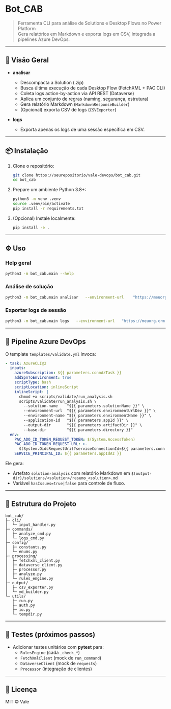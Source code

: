 # Bot_CAB

> Ferramenta CLI para análise de Solutions e Desktop Flows no Power Platform  
> Gera relatórios em Markdown e exporta logs em CSV, integrada a pipelines Azure DevOps.

---

## 🚀 Visão Geral

- **analisar**  
  - Descompacta a Solution (.zip)  
  - Busca última execução de cada Desktop Flow (FetchXML + PAC CLI)  
  - Coleta logs action-by-action via API REST (Dataverse)  
  - Aplica um conjunto de regras (naming, segurança, estrutura)  
  - Gera relatório Markdown (`MarkdownResponseBuilder`)  
  - (Opcional) exporta CSV de logs (`CSVExporter`)

- **logs**  
  - Exporta apenas os logs de uma sessão específica em CSV.

---

## 📦 Instalação

1. Clone o repositório:  
   ```bash
   git clone https://seurepositorio/vale-devops/bot_cab.git
   cd bot_cab
   ```

2. Prepare um ambiente Python 3.8+:  
   ```bash
   python3 -m venv .venv
   source .venv/bin/activate
   pip install -r requirements.txt
   ```

3. (Opcional) Instale localmente:  
   ```bash
   pip install -e .
   ```

---

## ⚙️ Uso

### Help geral

```bash
python3 -m bot_cab.main --help
```

### Análise de solução

```bash
python3 -m bot_cab.main analisar   --environment-url    "https://meuorg.crm.dynamics.com"   --environment-name   "DEV"   --application-id     "<APP_ID>"   --tenant-id          "<TENANT_ID>"   --pac-auth-mode      federated   --solution-name      "MinhaSolution"   --solution-zip-path  "./build/MinhaSolution.zip"   --output-markdown    "./reports/MinhaSolution.md"   --export-path        "./reports/logs"
```

### Exportar logs de sessão

```bash
python3 -m bot_cab.main logs   --environment-url   "https://meuorg.crm.dynamics.com"   --flow-session-id   "<SESSION_ID>"   --export-path       "./reports/logs.csv"
```

---

## 🔧 Pipeline Azure DevOps

O template `templates/validate.yml` invoca:

```yaml
- task: AzureCLI@2
  inputs:
    azureSubscription: ${{ parameters.connAzTask }}
    addSpnToEnvironment: true
    scriptType: bash
    scriptLocation: inlineScript
    inlineScript: |
      chmod +x scripts/validate/run_analysis.sh
      scripts/validate/run_analysis.sh \
        --solution-name    "${{ parameters.solutionName }}" \
        --environment-url  "${{ parameters.environmentUrlDev }}" \
        --environment-name "${{ parameters.environmentName }}" \
        --application-id   "${{ parameters.appId }}" \
        --output-dir       "${{ parameters.artifactDir }}" \
        --base-dir         "${{ parameters.directory }}"
  env:
    PAC_ADO_ID_TOKEN_REQUEST_TOKEN: $(System.AccessToken)
    PAC_ADO_ID_TOKEN_REQUEST_URL: >-
      $(System.OidcRequestUri)?serviceConnectionId=${{ parameters.conn }}&api-version=7.2-preview.1
    SERVICE_PRINCIPAL_ID: ${{ parameters.appIdAz }}
```

Ele gera:
- Artefato `solution-analysis` com relatório Markdown em `$(output-dir)/solutions/<solution>/resumo_<solution>.md`
- Variável `hasIssues=true|false` para controle de fluxo.

---

## 📂 Estrutura do Projeto

```
bot_cab/
├─ cli/
│  └─ input_handler.py
├─ commands/
│  ├─ analyze_cmd.py
│  └─ logs_cmd.py
├─ config/
│  ├─ constants.py
│  └─ enums.py
├─ processing/
│  ├─ fetchxml_client.py
│  ├─ dataverse_client.py
│  ├─ processor.py
│  ├─ analyze.py
│  └─ rules_engine.py
├─ output/
│  ├─ csv_exporter.py
│  └─ md_builder.py
└─ utils/
   ├─ run.py
   ├─ auth.py
   ├─ io.py
   └─ tempdir.py
```

---

## 🧪 Testes (próximos passos)

- Adicionar testes unitários com **pytest** para:
  - `RulesEngine` (cada `_check_*`)  
  - `FetchXmlClient` (mock de `run_command`)  
  - `DataverseClient` (mock de `requests`)  
  - `Processor` (integração de clientes)  

---

## 📄 Licença

MIT © Vale
